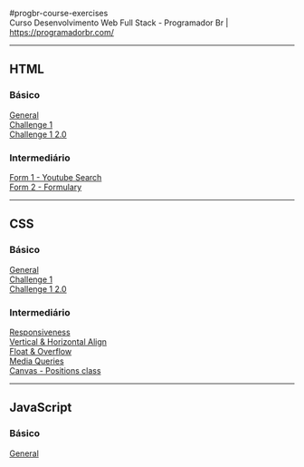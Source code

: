 #progbr-course-exercises  
Curso Desenvolvimento Web Full Stack - Programador Br | https://programadorbr.com/  

-----

## HTML
### Básico
[General](HTML/basico/Dev/index.html)  
[Challenge 1](HTML/basico/Challenge%201%20-%20HTML%20Basico/index.html)  
[Challenge 1 2.0](HTML/basico/Challenge%201%20-%20HTML%20Basico%202.0/index.html)  

### Intermediário  
[Form 1 - Youtube Search](HTML/intermediario/formulario/formulary%201%20-%20form/index.html)  
[Form 2 - Formulary](HTML/intermediario/formulario/formulary%202%20-%20inputs-select/index.html)

---

## CSS
### Básico
[General](CSS/basico/Dev%202/index.html)  
[Challenge 1](CSS/basico/Challenge%201%20-%20CSS%20Basico/index.html)  
[Challenge 1 2.0](CSS/basico/Challenge%201%20-%20CSS%20Basico%202.0/index.html)  

### Intermediário
[Responsiveness](CSS/intermediario/Responsividade/index.html)  
[Vertical & Horizontal Align](CSS/intermediario/alinhamento%20vertical/index.html)  
[Float & Overflow](CSS/intermediario/float%20e%20overflow/index.html)  
[Media Queries](CSS/intermediario/media%20queries/index.html)  
[Canvas - Positions class](CSS/intermediario/quadro%20-%20aula%20de%20positions/quadro.html)  

___

## JavaScript
### Básico 
[General](JavaScript/basico/commands/index.html)
